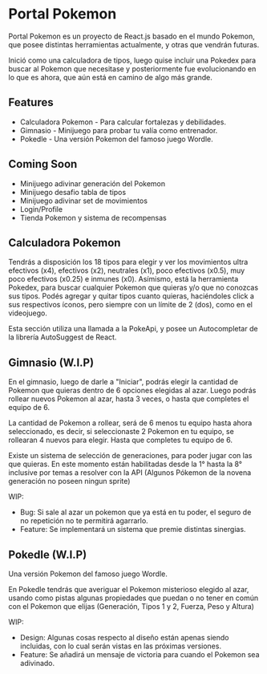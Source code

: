 
# Portal Pokemon

Portal Pokemon es un proyecto de React.js basado en el mundo Pokemon, que posee distintas herramientas actualmente, y otras que vendrán futuras.

Inició como una calculadora de tipos, luego quise incluir una Pokedex para buscar al Pokemon que necesitase y posteriormente fue evolucionando en lo que es ahora, que aún está en camino de algo más grande.




## Features

- Calculadora Pokemon - Para calcular fortalezas y debilidades.
- Gimnasio - Minijuego para probar tu valía como entrenador.
- Pokedle - Una versión Pokemon del famoso juego Wordle.


## Coming Soon

- Minijuego adivinar generación del Pokemon
- Minijuego desafio tabla de tipos
- Minijuego adivinar set de movimientos
- Login/Profile
- Tienda Pokemon y sistema de recompensas


## Calculadora Pokemon

Tendrás a disposición los 18 tipos para elegir y ver los movimientos ultra efectivos (x4), efectivos (x2), neutrales (x1), poco efectivos (x0.5), muy poco efectivos (x0.25) e inmunes (x0).
Asímismo, está la herramienta Pokedex, para buscar cualquier Pokemon que quieras y/o que no conozcas sus tipos. Podés agregar y quitar tipos cuanto quieras, haciéndoles click a sus respectivos íconos, pero siempre con un límite de 2 (dos), como en el videojuego.

Esta sección utiliza una llamada a la PokeApi, y posee un Autocompletar de la librería AutoSuggest de React.

## Gimnasio (W.I.P)

En el gimnasio, luego de darle a "Iniciar", podrás elegir la cantidad de Pokemon que quieras dentro de 6 opciones elegidas al azar. Luego podrás rollear nuevos Pokemon al azar, hasta 3 veces, o hasta que completes el equipo de 6.

La cantidad de Pokemon a rollear, será de 6 menos tu equipo hasta ahora seleccionado, es decir, si seleccionaste 2 Pokemon en tu equipo, se rollearan 4 nuevos para elegir. Hasta que completes tu equipo de 6.

Existe un sistema de selección de generaciones, para poder jugar con las que quieras. En este momento están habilitadas desde la 1° hasta la 8° inclusive por temas a resolver con la API (Algunos Pókemon de la novena generación no poseen ningun sprite)


WIP:

- Bug: Si sale al azar un pokemon que ya está en tu poder, el seguro de no repetición no te permitirá agarrarlo.
- Feature: Se implementará un sistema que premie distintas sinergias.

## Pokedle (W.I.P)

Una versión Pokemon del famoso juego Wordle.

En Pokedle tendrás que averiguar el Pokemon misterioso elegido al azar, usando como pistas algunas propiedades que puedan o no tener en común con el Pokemon que elijas (Generación, Tipos 1 y 2, Fuerza, Peso y Altura)

WIP:

- Design: Algunas cosas respecto al diseño están apenas siendo incluidas, con lo cual serán vistas en las próximas versiones.
- Feature: Se añadirá un mensaje de victoria para cuando el Pokemon sea adivinado.
